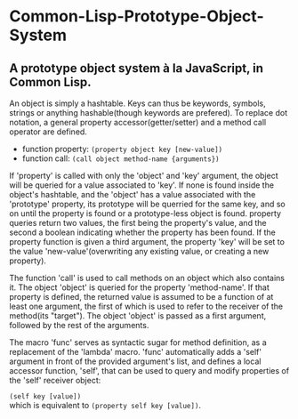 # Common-Lisp-Prototype-Object-System
## A prototype object system à la JavaScript, in Common Lisp.
An object is simply a hashtable. Keys can thus be keywords, symbols, strings or anything hashable(though keywords are prefered).
To replace dot notation, a general property accessor(getter/setter) and a method call operator are defined.

* function property: `(property object key [new-value])`
* function call: `(call object method-name {arguments})`

If 'property' is called with only the 'object' and 'key' argument, the object will be queried for a value associated to 'key'. If none is found inside the object's hashtable, and the 'object' has a value associated with the 'prototype' property, its prototype will be querried for the same key, and so on until the property is found or a prototype-less object is found. property queries return two values, the first being the property's value, and the second a boolean indicating whether the property has been found.
If the property function is given a third argument, the property 'key' will be set to the value 'new-value'(overwriting any existing value, or creating a new property).

The function 'call' is used to call methods on an object which also contains it. The object 'object' is queried for the property 'method-name'. If that property is defined, the returned value is assumed to be a function of at least one argument, the first of which is used to refer to the receiver of the method(its "target"). The object 'object' is passed as a first argument, followed by the rest of the arguments.

The macro 'func' serves as syntactic sugar for method definition, as a replacement of the 'lambda' macro. 'func' automatically adds a 'self' argument in front of the provided argument's list, and defines a local accessor function, 'self', that can be used to query and modify properties of the 'self' receiver object:

`(self key [value])`   
which is equivalent to
`(property self key [value])`.




